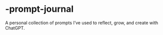 # -prompt-journal
A personal collection of prompts I’ve used to reflect, grow, and create with ChatGPT.

